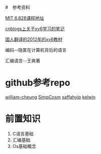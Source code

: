 #　参考资料

[MIT 6.828课程地址](https://pdos.csail.mit.edu/6.828/2017/schedule.html)

[cnblogs上关于xv6学习的笔记](http://www.cnblogs.com/fatsheep9146/category/769143.html)

[国人翻译的2012年的xv6教材](https://github.com/ranxian/xv6-chinese)

编码--隐匿在计算机背后的语言

汇编语言--王爽著

# github参考repo
[william-cheung](https://github.com/william-cheung/mit-6.828-2014)
[SimpCosm](https://github.com/SimpCosm/6.828)
[saffahyjp](https://github.com/saffahyjp/6.828)
[kelwin](https://github.com/kelwin/6.828)

# 前置知识
1. C语言基础
2. 汇编基础
3. Os基础概念